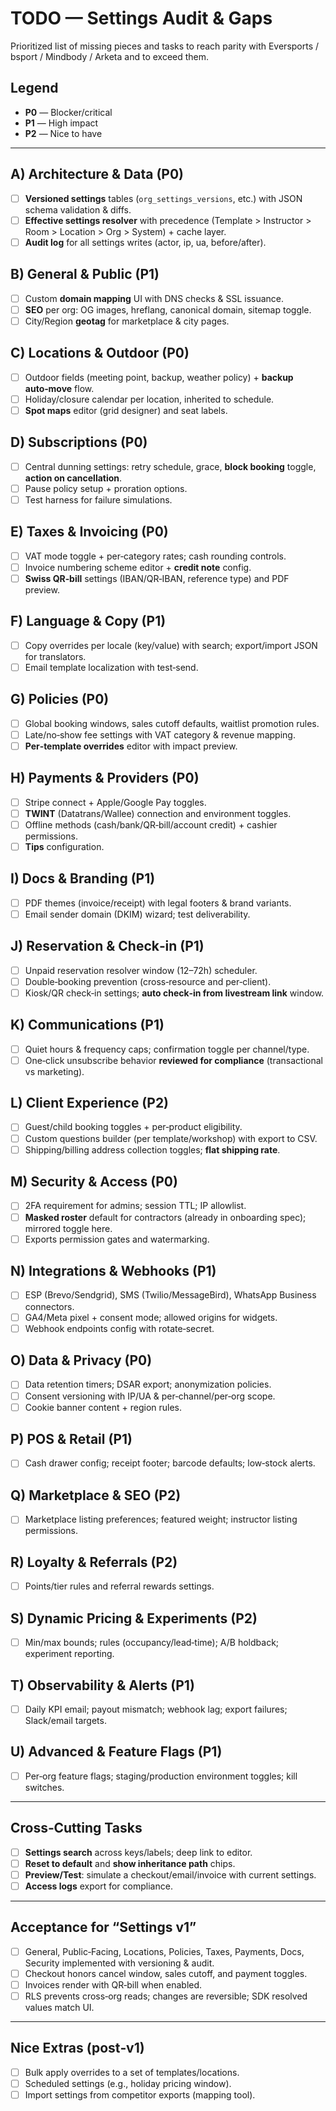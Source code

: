 # TODO — Settings Audit & Gaps

Prioritized list of missing pieces and tasks to reach parity with Eversports / bsport / Mindbody / Arketa and to exceed them.

## Legend
- **P0** — Blocker/critical
- **P1** — High impact
- **P2** — Nice to have

---

## A) Architecture & Data (P0)

- [ ] **Versioned settings** tables (`org_settings_versions`, etc.) with JSON schema validation & diffs.
- [ ] **Effective settings resolver** with precedence (Template > Instructor > Room > Location > Org > System) + cache layer.
- [ ] **Audit log** for all settings writes (actor, ip, ua, before/after).

## B) General & Public (P1)

- [ ] Custom **domain mapping** UI with DNS checks & SSL issuance.
- [ ] **SEO** per org: OG images, hreflang, canonical domain, sitemap toggle.
- [ ] City/Region **geotag** for marketplace & city pages.

## C) Locations & Outdoor (P0)

- [ ] Outdoor fields (meeting point, backup, weather policy) + **backup auto‑move** flow.
- [ ] Holiday/closure calendar per location, inherited to schedule.
- [ ] **Spot maps** editor (grid designer) and seat labels.

## D) Subscriptions (P0)

- [ ] Central dunning settings: retry schedule, grace, **block booking** toggle, **action on cancellation**.
- [ ] Pause policy setup + proration options.
- [ ] Test harness for failure simulations.

## E) Taxes & Invoicing (P0)

- [ ] VAT mode toggle + per‑category rates; cash rounding controls.
- [ ] Invoice numbering scheme editor + **credit note** config.
- [ ] **Swiss QR‑bill** settings (IBAN/QR‑IBAN, reference type) and PDF preview.

## F) Language & Copy (P1)

- [ ] Copy overrides per locale (key/value) with search; export/import JSON for translators.
- [ ] Email template localization with test‑send.

## G) Policies (P0)

- [ ] Global booking windows, sales cutoff defaults, waitlist promotion rules.
- [ ] Late/no‑show fee settings with VAT category & revenue mapping.
- [ ] **Per‑template overrides** editor with impact preview.

## H) Payments & Providers (P0)

- [ ] Stripe connect + Apple/Google Pay toggles.
- [ ] **TWINT** (Datatrans/Wallee) connection and environment toggles.
- [ ] Offline methods (cash/bank/QR‑bill/account credit) + cashier permissions.
- [ ] **Tips** configuration.

## I) Docs & Branding (P1)

- [ ] PDF themes (invoice/receipt) with legal footers & brand variants.
- [ ] Email sender domain (DKIM) wizard; test deliverability.

## J) Reservation & Check‑in (P1)

- [ ] Unpaid reservation resolver window (12–72h) scheduler.
- [ ] Double‑booking prevention (cross‑resource and per‑client).
- [ ] Kiosk/QR check‑in settings; **auto check‑in from livestream link** window.

## K) Communications (P1)

- [ ] Quiet hours & frequency caps; confirmation toggle per channel/type.
- [ ] One‑click unsubscribe behavior **reviewed for compliance** (transactional vs marketing).

## L) Client Experience (P2)

- [ ] Guest/child booking toggles + per‑product eligibility.
- [ ] Custom questions builder (per template/workshop) with export to CSV.
- [ ] Shipping/billing address collection toggles; **flat shipping rate**.

## M) Security & Access (P0)

- [ ] 2FA requirement for admins; session TTL; IP allowlist.
- [ ] **Masked roster** default for contractors (already in onboarding spec); mirrored toggle here.
- [ ] Exports permission gates and watermarking.

## N) Integrations & Webhooks (P1)

- [ ] ESP (Brevo/Sendgrid), SMS (Twilio/MessageBird), WhatsApp Business connectors.
- [ ] GA4/Meta pixel + consent mode; allowed origins for widgets.
- [ ] Webhook endpoints config with rotate‑secret.

## O) Data & Privacy (P0)

- [ ] Data retention timers; DSAR export; anonymization policies.
- [ ] Consent versioning with IP/UA & per‑channel/per‑org scope.
- [ ] Cookie banner content + region rules.

## P) POS & Retail (P1)

- [ ] Cash drawer config; receipt footer; barcode defaults; low‑stock alerts.

## Q) Marketplace & SEO (P2)

- [ ] Marketplace listing preferences; featured weight; instructor listing permissions.

## R) Loyalty & Referrals (P2)

- [ ] Points/tier rules and referral rewards settings.

## S) Dynamic Pricing & Experiments (P2)

- [ ] Min/max bounds; rules (occupancy/lead‑time); A/B holdback; experiment reporting.

## T) Observability & Alerts (P1)

- [ ] Daily KPI email; payout mismatch; webhook lag; export failures; Slack/email targets.

## U) Advanced & Feature Flags (P1)

- [ ] Per‑org feature flags; staging/production environment toggles; kill switches.

---

## Cross‑Cutting Tasks

- [ ] **Settings search** across keys/labels; deep link to editor.
- [ ] **Reset to default** and **show inheritance path** chips.
- [ ] **Preview/Test**: simulate a checkout/email/invoice with current settings.
- [ ] **Access logs** export for compliance.

---

## Acceptance for “Settings v1”

- [ ] General, Public‑Facing, Locations, Policies, Taxes, Payments, Docs, Security implemented with versioning & audit.
- [ ] Checkout honors cancel window, sales cutoff, and payment toggles.
- [ ] Invoices render with QR‑bill when enabled.
- [ ] RLS prevents cross‑org reads; changes are reversible; SDK resolved values match UI.

---

## Nice Extras (post‑v1)

- [ ] Bulk apply overrides to a set of templates/locations.
- [ ] Scheduled settings (e.g., holiday pricing window).
- [ ] Import settings from competitor exports (mapping tool).
